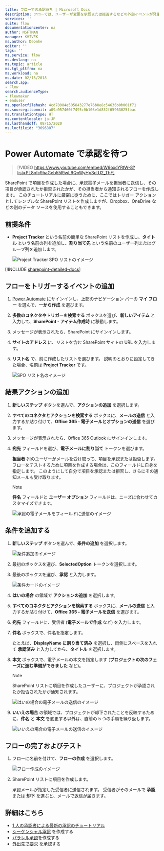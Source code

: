 ```yaml
---
title: フローでの承認待ち | Microsoft Docs
description: フローでは、ユーザーが変更を承認または拒否するなどの外部イベントが発生するのを待ってから、決定の通知を送信するなどのアクションを実行できます。
services: ''
suite: flow
documentationcenter: na
author: MSFTMAN
manager: KVIVEK
ms.author: Deonhe
editor: ''
tags: ''
ms.service: flow
ms.devlang: na
ms.topic: article
ms.tgt_pltfrm: na
ms.workload: na
ms.date: 02/15/2018
search.app:
- Flow
search.audienceType:
- flowmaker
- enduser
ms.openlocfilehash: 4cd78984e505843277e76b8e8c54636b0b001f71
ms.sourcegitcommit: a09a957460f7495c0b103e1d832f65963025fbac
ms.translationtype: HT
ms.contentlocale: ja-JP
ms.lasthandoff: 08/15/2020
ms.locfileid: "3696887"
---
```

# <a name="wait-for-approval-in-power-automate"></a>Power Automate で承認を待つ


> [!VIDEO https://www.youtube.com/embed/W6oxcYRtW-8?list=PL8nfc9haGeb55I9wL9QnWyHp3ctU2_ThF]
>

SharePoint で項目を作成した場合に、承認電子メールを担当者に送信し、その項目が承認されたか拒否されたかが、その担当者から通知されるフローを作成します。 このチュートリアルに厳密に従うために、ここではトリガー アクションとしてシンプルな SharePoint リストを作成しますが、Dropbox、OneDrive などの別のデータ ソースを使用することもできます。

## <a name="prerequisites"></a>前提条件

* **Project Tracker** という名前の簡単な SharePoint リストを作成し、**タイトル** という名前の列を追加し、**割り当て先** という名前のユーザー列またはグループ列を追加します。

   ![Project Tracker SPO リストのイメージ](./media/wait-for-approvals/project-tracker.png)

[!INCLUDE [sharepoint-detailed-docs](includes/sharepoint-detailed-docs.md)]

## <a name="add-an-event-to-trigger-the-flow"></a>フローをトリガーするイベントの追加

1. [Power Automate](https://flow.microsoft.com) にサインインし、上部のナビゲーション バーの **マイ フロー** を選んで、**一から作成** を選びます。

1. **多数のコネクタやトリガーを検索する** ボックスを選び、**新しいアイテム** と入力して、**SharePoint - アイテム作成時** に移動します。

1. メッセージが表示されたら、SharePoint にサインインします。
1. **サイトのアドレス** に、リストを含む SharePoint サイトの URL を入力します。

1. **リスト名** で、前に作成したリストを選びます。 説明のとおりに設定してきた場合、名前は **Project Tracker** です。

    ![SPO リスト名のイメージ](./media/wait-for-approvals/SPO-list-name.png)

## <a name="add-the-resulting-action"></a>結果アクションの追加

1. **新しいステップ** ボタンを選んで、**アクションの追加** を選択します。

1. **すべてのコネクタとアクションを検索する** ボックスに、**メールの送信** と入力するか貼り付けて、**Office 365 - 電子メールとオプションの送信** を選びます。

1. メッセージが表示されたら、Office 365 Outlook にサインインします。

1. **宛先** フィールドを選び、**電子メールに割り当て** トークンを選びます。

    **担当者** 列のユーザーがメールを受け取って、項目を承認または拒否します。 フローをテストするために項目を作成する場合は、このフィールドに自身を指定します。 このようにして自分で項目を承認または拒否し、さらにその通知メールも受け取ります。

    > [!NOTE]
    > **件名** フィールドと **ユーザー オプション** フィールドは、ニーズに合わせてカスタマイズできます。

    ![承認の電子メールをフィールドに送信のイメージ](./media/wait-for-approvals/send-approval-email-to.png)

## <a name="add-a-condition"></a>条件を追加する

1. **新しいステップ** ボタンを選んで、**条件の追加** を選択します。

    ![条件追加のイメージ](./media/wait-for-approvals/add-a-condition.png)
1. 最初のボックスを選び、**SelectedOption** トークンを選択します。
1. 最後のボックスを選び、**承認** と入力します。

    ![条件カードのイメージ](./media/wait-for-approvals/condition-card-2.png)

1. **はいの場合** の領域で **アクションの追加** を選択します。

1. **すべてのコネクタとアクションを検索する** ボックスに、**メールの送信** と入力するか貼り付けて、**Office 365 - 電子メールを送信** を選びます。

1. **宛先** フィールドに、受信者 (**電子メールで作成** など) を入力します。

1. **件名** ボックスで、件名を指定します。

    たとえば、**DisplayName に割り当て済み** を選択し、両側にスペースを入れて **承認済み** と入力してから、**タイトル** を選択します。

1. **本文** ボックスで、電子メールの本文を指定します (**プロジェクトの次のフェーズに進む準備ができました** など)。

    > [!NOTE]
    > SharePoint リストに項目を作成したユーザーに、プロジェクトが承認されたか拒否されたかが通知されます。

    ![はいの場合の電子メールの送信のイメージ](./media/wait-for-approvals/if-yes-send-email-card-3.png)

1. **いいえの場合** の領域では、プロジェクトが却下されたことを反映するために、**件名** と **本文** を変更する以外は、直前の 5 つの手順を繰り返します。

     ![いいえの場合の電子メールの送信のイメージ](./media/wait-for-approvals/no-send-email-2.png)

## <a name="finish-and-test-your-flow"></a>フローの完了およびテスト

1. フローに名前を付けて、**フローの作成** を選択します。

     ![フロー作成のイメージ](./media/wait-for-approvals/create-flow.png)
1. SharePoint リストに項目を作成します。

    承認メールが指定した受信者に送信されます。 受信者がそのメールで **承認** または **却下** を選ぶと、メールで返信が届きます。

## <a name="learn-more"></a>詳細はこちら

* [1 人の承認者による最新の承認のチュートリアル](modern-approvals.md)
* [シーケンシャル承認](sequential-modern-approvals.md) を作成する
* [パラレル承認](parallel-modern-approvals.md)を作成する
* [外出先で要求](mobile-approvals.md) を承認する
